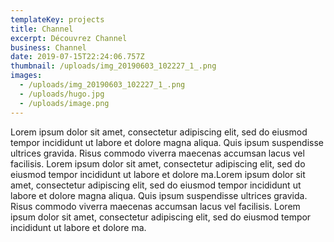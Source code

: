 ```yaml
---
templateKey: projects
title: Channel
excerpt: Découvrez Channel
business: Channel
date: 2019-07-15T22:24:06.757Z
thumbnail: /uploads/img_20190603_102227_1_.png
images:
  - /uploads/img_20190603_102227_1_.png
  - /uploads/hugo.jpg
  - /uploads/image.png
---
```

Lorem ipsum dolor sit amet, consectetur adipiscing elit, sed do eiusmod tempor incididunt ut labore et dolore magna aliqua. Quis ipsum suspendisse ultrices gravida. Risus commodo viverra maecenas accumsan lacus vel facilisis. Lorem ipsum dolor sit amet, consectetur adipiscing elit, sed do eiusmod tempor incididunt ut labore et dolore ma.Lorem ipsum dolor sit amet, consectetur adipiscing elit, sed do eiusmod tempor incididunt ut labore et dolore magna aliqua. Quis ipsum suspendisse ultrices gravida. Risus commodo viverra maecenas accumsan lacus vel facilisis. Lorem ipsum dolor sit amet, consectetur adipiscing elit, sed do eiusmod tempor incididunt ut labore et dolore ma.
